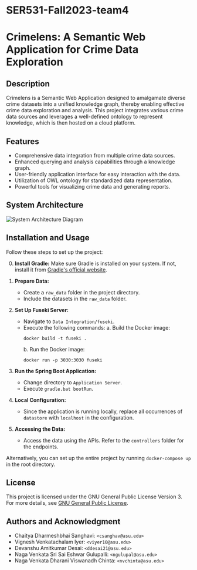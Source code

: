 # SER531-Fall2023-team4
# Crimelens: A Semantic Web Application for Crime Data Exploration

## Description
Crimelens is a Semantic Web Application designed to amalgamate diverse crime datasets into a unified knowledge graph, thereby enabling effective crime data exploration and analysis. This project integrates various crime data sources and leverages a well-defined ontology to represent knowledge, which is then hosted on a cloud platform.

## Features
- Comprehensive data integration from multiple crime data sources.
- Enhanced querying and analysis capabilities through a knowledge graph.
- User-friendly application interface for easy interaction with the data.
- Utilization of OWL ontology for standardized data representation.
- Powerful tools for visualizing crime data and generating reports.

## System Architecture
![System Architecture Diagram](link-to-diagram)

## Installation and Usage
Follow these steps to set up the project:

0. **Install Gradle:** Make sure Gradle is installed on your system. If not, install it from [Gradle's official website](https://gradle.org/install/).

1. **Prepare Data:**
   - Create a `raw_data` folder in the project directory.
   - Include the datasets in the `raw_data` folder.

2. **Set Up Fuseki Server:**
   - Navigate to `Data Integration/fuseki`.
   - Execute the following commands:
     a. Build the Docker image:
        ```
        docker build -t fuseki .
        ```
     b. Run the Docker image:
        ```
        docker run -p 3030:3030 fuseki
        ```

3. **Run the Spring Boot Application:**
   - Change directory to `Application Server`.
   - Execute `gradle.bat bootRun`.

4. **Local Configuration:**
   - Since the application is running locally, replace all occurrences of `datastore` with `localhost` in the configuration.

5. **Accessing the Data:**
   - Access the data using the APIs. Refer to the `controllers` folder for the endpoints.

Alternatively, you can set up the entire project by running `docker-compose up` in the root directory.


## License
This project is licensed under the GNU General Public License Version 3. For more details, see [GNU General Public License](https://www.gnu.org/licenses/gpl-3.0.html).

## Authors and Acknowledgment
- Chaitya Dharmeshbhai Sanghavi: `<csanghav@asu.edu>`
- Vignesh Venkatachalam Iyer: `<viyer10@asu.edu>`
- Devanshu Amitkumar Desai: `<ddesai21@asu.edu>`
- Naga Venkata Sri Sai Eshwar Gulupalli: `<ngulupal@asu.edu>`
- Naga Venkata Dharani Viswanadh Chinta: `<nvchinta@asu.edu>`
